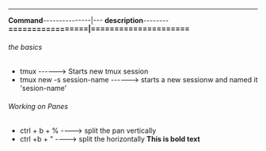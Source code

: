 ----------------------------------------
**Command**---------------|--- **description**--------   
**=================|=====================**

###### the basics  ##
- tmux ------> Starts new tmux session
- tmux new -s session-name ------> starts a new sessionw and named it 'sesion-name'



 ###### Working on Panes  ##
- ctrl + b + % ---->  split the pan vertically
- ctrl +b + "  ----> split the  horizontally
**This is bold text**
